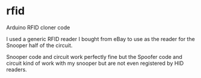 # rfid
Arduino RFID cloner code

I used a generic RFID reader I bought from eBay to use as the reader for the Snooper half of the circuit.

Snooper code and circuit work perfectly fine but the Spoofer code and circuit kind of work with my snooper but are not even registered by HID readers.
